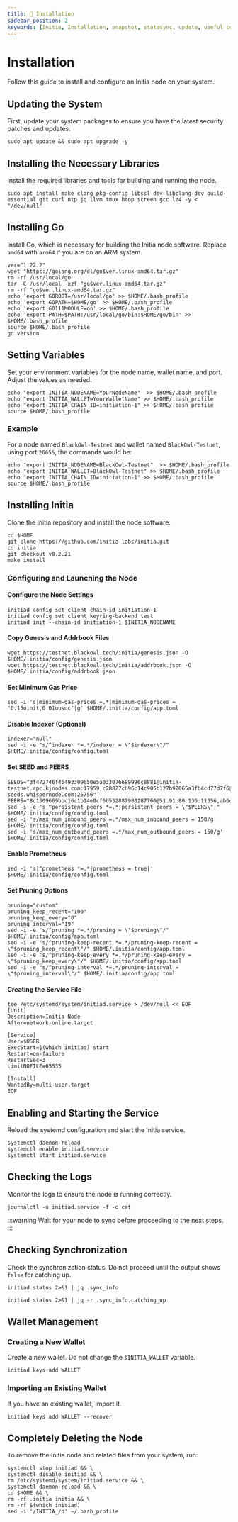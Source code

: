 ```yaml
---
title: 💾 Installation
sidebar_position: 2
keywords: [Initia, Installation, snapshot, statesync, update, useful commands]
---
```


# Installation

Follow this guide to install and configure an Initia node on your system.

## Updating the System
First, update your system packages to ensure you have the latest security patches and updates.
```shell
sudo apt update && sudo apt upgrade -y
```

## Installing the Necessary Libraries
Install the required libraries and tools for building and running the node.
```shell
sudo apt install make clang pkg-config libssl-dev libclang-dev build-essential git curl ntp jq llvm tmux htop screen gcc lz4 -y < "/dev/null"
```

## Installing Go
Install Go, which is necessary for building the Initia node software. Replace `amd64` with `arm64` if you are on an ARM system.
```shell
ver="1.22.2"
wget "https://golang.org/dl/go$ver.linux-amd64.tar.gz"
rm -rf /usr/local/go
tar -C /usr/local -xzf "go$ver.linux-amd64.tar.gz"
rm -rf "go$ver.linux-amd64.tar.gz"
echo 'export GOROOT=/usr/local/go' >> $HOME/.bash_profile
echo 'export GOPATH=$HOME/go' >> $HOME/.bash_profile
echo 'export GO111MODULE=on' >> $HOME/.bash_profile
echo 'export PATH=$PATH:/usr/local/go/bin:$HOME/go/bin' >> $HOME/.bash_profile
source $HOME/.bash_profile
go version
```

## Setting Variables
Set your environment variables for the node name, wallet name, and port. Adjust the values as needed.
```shell
echo "export INITIA_NODENAME=YourNodeName"  >> $HOME/.bash_profile
echo "export INITIA_WALLET=YourWalletName" >> $HOME/.bash_profile
echo "export INITIA_CHAIN_ID=initiation-1" >> $HOME/.bash_profile
source $HOME/.bash_profile
```

### Example
For a node named `BlackOwl-Testnet` and wallet named `BlackOwl-Testnet`, using port `26656`, the commands would be:
```shell
echo "export INITIA_NODENAME=BlackOwl-Testnet"  >> $HOME/.bash_profile
echo "export INITIA_WALLET=BlackOwl-Testnet" >> $HOME/.bash_profile
echo "export INITIA_CHAIN_ID=initiation-1" >> $HOME/.bash_profile
source $HOME/.bash_profile
```

## Installing Initia
Clone the Initia repository and install the node software.
```shell
cd $HOME
git clone https://github.com/initia-labs/initia.git
cd initia
git checkout v0.2.21
make install
```

### Configuring and Launching the Node

#### Configure the Node Settings
```shell
initiad config set client chain-id initiation-1
initiad config set client keyring-backend test
initiad init --chain-id initiation-1 $INITIA_NODENAME
```

#### Copy Genesis and Addrbook Files
```shell
wget https://testnet.blackowl.tech/initia/genesis.json -O $HOME/.initia/config/genesis.json
wget https://testnet.blackowl.tech/initia/addrbook.json -O $HOME/.initia/config/addrbook.json
```

#### Set Minimum Gas Price
```shell
sed -i 's|minimum-gas-prices =.*|minimum-gas-prices = "0.15uinit,0.01uusdc"|g' $HOME/.initia/config/app.toml
```

#### Disable Indexer (Optional)
```shell
indexer="null"
sed -i -e "s/^indexer *=.*/indexer = \"$indexer\"/" $HOME/.initia/config/config.toml
```

#### Set SEED and PEERS
```shell
SEEDS="3f472746f46493309650e5a033076689996c8881@initia-testnet.rpc.kjnodes.com:17959,c28827cb96c14c905b127b92065a3fb4cd77d7f6@testnet-seeds.whispernode.com:25756"
PEERS="8c1309669bbc16c1b14e0cf6b532887980287760@51.91.80.136:11356,ab6da2cf3c972d5f19b1b0bd1517e89d664d4340@138.201.85.253:26757,c86acc6936b8cb85d75c68880092f99da8d7f380@5.9.85.89:22656,126a49237e1d14237210925eb556428b61a520ad@185.235.240.17:26656,429fa83ed65d0b05bc9f905216704bc59fb7fe79@103.229.81.58:26656,5af6c4d04da9f779772b483c34ec00b906257d80@95.111.225.196:14656,4b46df8b64fcacc2ad5253bc0831369d6bb8d4d5@185.234.65.45:26656,6e8084813784e20608ced00fabea9b076a2e51c6@62.171.171.166:26656,139190a3f948e26747518e48331f7c1ea9c0c899@149.50.103.103:26656,80e589c75a97009d0262a6e7b5c737e9bc984270@88.99.137.138:26656,86ef54e9beb4fd5bdd94d8f26a57b1cf3a3aa269@65.108.129.239:26656,2052c1d959ad68af40ea979dfce406fc8b7a6210@159.69.94.40:26656,a0e73b396fcbc22d5540379475fc919294958f97@194.233.92.45:11656,5042b5b842d9fb4c48d66722caa07a39fd7f37da@149.50.99.67:26656,5f934bd7a9d60919ee67968d72405573b7b14ed0@65.21.202.124:29656,d9b8e50ac286b2e647e4b627935cd225b4c6ceaf@109.199.97.152:656,f01913ad804b63cad146d51ae9f1a483626cfc36@65.21.131.187:22656,3c5e76217271f37fb53c1500248c3148f47dacea@31.222.238.31:26656,2cf0f5e1d5880e5865ce66b26f8b2493203fe637@185.103.102.1:26656,908aa7043abc1599bb869b7209f260228c47ba37@162.55.80.21:26656,7af7011b160421008ce7709f2fbba43ed854b62e@77.221.152.52:26656,c172a4a13d772a48bb075182802d961435f41dec@5.189.131.163:26656,5747f9fa91a76080f6d6f459eb59eb6f0f3e98f0@194.163.168.41:15656,fd64255c42b641483f44661c4d33e5b0d0112693@62.169.18.81:26656,62d97be6102b7c5e6fe221672722348bd7553073@34.126.129.53:26656,8cf83fb644b7caab0a908c061ac9d0236b4442de@88.99.249.107:26656,ede6ae80b65b2a6788ad85b527f0970d837c5b74@88.99.254.62:28656,adcc66fe67427a0ea1d0a0855983a9d89d84ecd3@38.242.159.147:15656,3f5e90ea6ad817bd3650a9b1574f0f554ddb6725@149.50.111.63:14656,b7f2c68d8f38b7c1fec511a0b106bf5e9f05d9cd@46.4.52.158:49656"
sed -i -e "s|^persistent_peers *=.*|persistent_peers = \"$PEERS\"|" $HOME/.initia/config/config.toml
sed -i 's/max_num_inbound_peers =.*/max_num_inbound_peers = 150/g' $HOME/.initia/config/config.toml
sed -i 's/max_num_outbound_peers =.*/max_num_outbound_peers = 150/g' $HOME/.initia/config/config.toml
```

#### Enable Prometheus
```shell
sed -i 's|^prometheus *=.*|prometheus = true|' $HOME/.initia/config/config.toml
```

#### Set Pruning Options
```shell
pruning="custom"
pruning_keep_recent="100"
pruning_keep_every="0"
pruning_interval="19"
sed -i -e "s/^pruning *=.*/pruning = \"$pruning\"/" $HOME/.initia/config/app.toml
sed -i -e "s/^pruning-keep-recent *=.*/pruning-keep-recent = \"$pruning_keep_recent\"/" $HOME/.initia/config/app.toml
sed -i -e "s/^pruning-keep-every *=.*/pruning-keep-every = \"$pruning_keep_every\"/" $HOME/.initia/config/app.toml
sed -i -e "s/^pruning-interval *=.*/pruning-interval = \"$pruning_interval\"/" $HOME/.initia/config/app.toml
```

#### Creating the Service File
```shell
tee /etc/systemd/system/initiad.service > /dev/null << EOF
[Unit]
Description=Initia Node
After=network-online.target

[Service]
User=$USER
ExecStart=$(which initiad) start
Restart=on-failure
RestartSec=3
LimitNOFILE=65535

[Install]
WantedBy=multi-user.target
EOF
```

## Enabling and Starting the Service
Reload the systemd configuration and start the Initia service.
```shell
systemctl daemon-reload
systemctl enable initiad.service
systemctl start initiad.service
```

## Checking the Logs
Monitor the logs to ensure the node is running correctly.
```shell
journalctl -u initiad.service -f -o cat
```  

:::warning
Wait for your node to sync before proceeding to the next steps.
:::

## Checking Synchronization
Check the synchronization status. Do not proceed until the output shows `false` for catching up.
```shell
initiad status 2>&1 | jq .sync_info
```

```shell
initiad status 2>&1 | jq -r .sync_info.catching_up
```

## Wallet Management

### Creating a New Wallet
Create a new wallet. Do not change the `$INITIA_WALLET` variable.
```shell 
initiad keys add WALLET
```  

### Importing an Existing Wallet
If you have an existing wallet, import it.
```shell
initiad keys add WALLET --recover
```

## Completely Deleting the Node
To remove the Initia node and related files from your system, run:
```shell 
systemctl stop initiad && \
systemctl disable initiad && \
rm /etc/systemd/system/initiad.service && \
systemctl daemon-reload && \
cd $HOME && \
rm -rf .initia initia && \
rm -rf $(which initiad)
sed -i '/INITIA_/d' ~/.bash_profile
```
